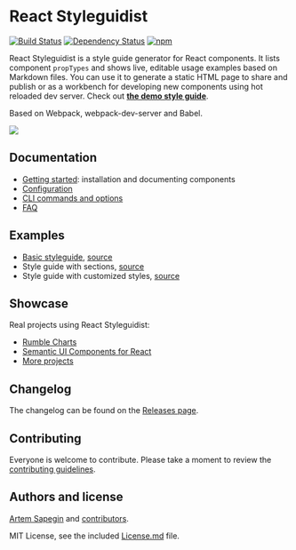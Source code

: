 # React Styleguidist

[![Build Status](https://travis-ci.org/sapegin/react-styleguidist.svg)](https://travis-ci.org/sapegin/react-styleguidist) [![Dependency Status](https://david-dm.org/sapegin/react-styleguidist.svg)](https://david-dm.org/sapegin/react-styleguidist) [![npm](https://img.shields.io/npm/v/react-styleguidist.svg)](https://www.npmjs.com/package/react-styleguidist)

React Styleguidist is a style guide generator for React components. It lists component `propTypes` and shows live, editable usage examples based on Markdown files. You can use it to generate a static HTML page to share and publish or as a workbench for developing new components using hot reloaded dev server. Check out [**the demo style guide**](http://sapegin.github.io/react-styleguidist/).

Based on Webpack, webpack-dev-server and Babel.

![](https://s3.amazonaws.com/f.cl.ly/items/3i0E1D1L1c1m1s2G1d0y/Screen%20Recording%202015-09-24%20at%2009.49%20AM.gif)

## Documentation

* [Getting started](./docs/GettingStarted.md): installation and documenting components
* [Configuration](./docs/Configuration.md)
* [CLI commands and options](./docs/CLI.md)
* [FAQ](./docs/FAQ.md)

## Examples

* [Basic styleguide](http://sapegin.github.io/react-styleguidist/), [source](./examples/basic)
* Style guide with sections, [source](./examples/basic-sections)
* Style guide with customized styles, [source](./examples/customised)

## Showcase

Real projects using React Styleguidist:

* [Rumble Charts](http://rumbleinc.github.io/rumble-js-charts/)
* [Semantic UI Components for React](http://hallister.github.io/semantic-react/)
* [More projects](https://github.com/sapegin/react-styleguidist/issues/127)

## Changelog

The changelog can be found on the [Releases page](https://github.com/sapegin/react-styleguidist/releases).

## Contributing

Everyone is welcome to contribute. Please take a moment to review the [contributing guidelines](Contributing.md).

## Authors and license

[Artem Sapegin](http://sapegin.me) and [contributors](https://github.com/sapegin/react-styleguidist/graphs/contributors).

MIT License, see the included [License.md](License.md) file.
